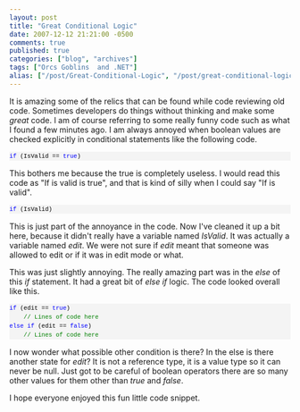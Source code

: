 ```yaml
---
layout: post
title: "Great Conditional Logic"
date: 2007-12-12 21:21:00 -0500
comments: true
published: true
categories: ["blog", "archives"]
tags: ["Orcs Goblins  and .NET"]
alias: ["/post/Great-Conditional-Logic", "/post/great-conditional-logic"]
---
```

<!-- more -->

<p>It is amazing some of the relics that can be found while code reviewing old code. Sometimes developers do things without thinking and make some <em>great</em> code. I am of course referring to some really funny code such as what I found a few minutes ago. I am always annoyed when boolean values are checked explicitly in conditional statements like the following code.</p>
<div>
<pre style="font-size: 8pt; margin: 0em; overflow: visible; width: 100%; color: black; line-height: 12pt; font-family: consolas, 'Courier New', courier, monospace; background-color: #f4f4f4; border-style: none; padding: 0px;"><span style="color:#0000ff;">if</span> (IsValid == <span style="color:#0000ff;">true</span>)</pre>
</div>
<p>This bothers me because the true is completely useless. I would read this code as "If is valid is true", and that is kind of silly when I could say "If is valid".</p>
<div>
<pre style="font-size: 8pt; margin: 0em; overflow: visible; width: 100%; color: black; line-height: 12pt; font-family: consolas, 'Courier New', courier, monospace; background-color: #f4f4f4; border-style: none; padding: 0px;"><span style="color:#0000ff;">if</span> (IsValid)</pre>
</div>
<p>This is just part of the annoyance in the code. Now I've cleaned it up a bit here, because it didn't really have a variable named <em>IsValid</em>. It was actually a variable named <em>edit</em>. We were not sure if <em>edit</em> meant that someone was allowed to edit or if it was in edit mode or what.</p>
<p>This was just slightly annoying. The really amazing part was in the <em>else</em> of this <em>if</em> statement. It had a great bit of <em>else if</em> logic. The code looked overall like this.</p>
<div>
<pre style="font-size: 8pt; margin: 0em; overflow: visible; width: 100%; color: black; line-height: 12pt; font-family: consolas, 'Courier New', courier, monospace; background-color: #f4f4f4; border-style: none; padding: 0px;"><span style="color:#0000ff;">if</span> (edit == <span style="color:#0000ff;">true</span>)
    <span style="color:#008000;">// Lines of code here</span>
<span style="color:#0000ff;">else</span> <span style="color:#0000ff;">if</span> (edit == <span style="color:#0000ff;">false</span>)
    <span style="color:#008000;">// Lines of code here</span>
</pre>
</div>
<p>I now wonder what possible other condition is there? In the else is there another state for <em>edit</em>? It is not a reference type, it is a value type so it can never be null. Just got to be careful of boolean operators there are so many other values for them other than <em>true</em> and <em>false</em>.</p>
<p>I hope everyone enjoyed this fun little code snippet.</p>

